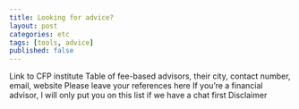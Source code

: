```yaml
---
title: Looking for advice?
layout: post
categories: etc
tags: [tools, advice]
published: false
---
```

Link to CFP institute
Table of fee-based advisors, their city, contact number, email, website
Please leave your references here
If you’re a financial advisor, I will only put you on this list if we have a chat first
Disclaimer

